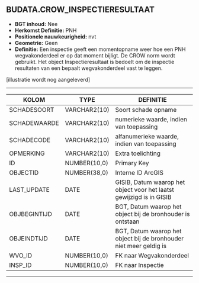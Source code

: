 ﻿## BUDATA.CROW_INSPECTIERESULTAAT


* __BGT inhoud:__ Nee
* __Herkomst Definitie:__ PNH
* __Positionele nauwkeurigheid:__ nvt
* __Geometrie:__ Geen
* __Definitie:__ Een inspectie geeft een momentopname weer hoe een PNH wegvakonderdeel er op dat moment bijligt. De
CROW norm wordt gebruikt. Het object Inspectieresultaat is bedoelt om de inspectie resultaten van een bepaalt
wegvakonderdeel vast te leggen.

[illustratie wordt nog aangeleverd]

***

|KOLOM                               |TYPE              |DEFINITIE|
|------                              |----              |-----    |
|SCHADESOORT                         |VARCHAR2(10)      |Soort schade opname|
|SCHADEWAARDE                        |VARCHAR2(10)      |numerieke waarde, indien van toepassing|
|SCHADECODE                          |VARCHAR2(10)      |alfanumerieke waarde, indien van toepassing|
|OPMERKING                           |VARCHAR2(10)      |Extra toelichting|
|ID                                  |NUMBER(10,0)      |Primary Key|
|OBJECTID                            |NUMBER(38,0)      |Interne ID ArcGIS|
|LAST_UPDATE                         |DATE              |GISIB, Datum waarop het object voor het laatst gewijzigd is in GISIB|
|OBJBEGINTIJD                        |DATE              |BGT, Datum waarop het object bij de bronhouder is ontstaan|
|OBJEINDTIJD                         |DATE              |BGT, Datum waarop het object bij de bronhouder niet meer geldig is|
|WVO_ID                              |NUMBER(10,0)      |FK naar Wegvakonderdeel|
|INSP_ID                             |NUMBER(10,0)      |FK naar Inspectie|


***

